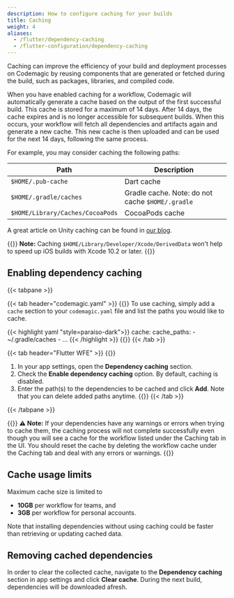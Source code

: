 ```yaml
---
description: How to configure caching for your builds
title: Caching
weight: 4
aliases:
  - /flutter/dependency-caching
  - /flutter-configuration/dependency-caching
---
```


Caching can improve the efficiency of your build and deployment processes on Codemagic by reusing components that are generated or fetched during the build, such as packages, libraries, and compiled code.

When you have enabled caching for a workflow, Codemagic will automatically generate a cache based on the output of the first successful build. This cache is stored for a maximum of 14 days. After 14 days, the cache expires and is no longer accessible for subsequent builds. When this occurs, your workflow will fetch all dependencies and artifacts again and generate a new cache. This new cache is then uploaded and can be used for the next 14 days, following the same process.

For example, you may consider caching the following paths:

| **Path**                                    | **Description**                                  |
| ------------------------------------------- | ------------------------------------------------ |
| `$HOME/.pub-cache`                          | Dart cache                                       |
| `$HOME/.gradle/caches`                      | Gradle cache. Note: do not cache `$HOME/.gradle` |
| `$HOME/Library/Caches/CocoaPods`            | CocoaPods cache                                  |

A great article on Unity caching can be found in [our blog](https://blog.codemagic.io/unity-caching/).


{{<notebox>}}
**Note:** Caching `$HOME/Library/Developer/Xcode/DerivedData` won't help to speed up iOS builds with Xcode 10.2 or later.
{{</notebox>}}

## Enabling dependency caching

{{< tabpane >}}

{{< tab header="codemagic.yaml" >}}
{{<markdown>}}
To use caching, simply add a `cache` section to your `codemagic.yaml` file and list the paths you would like to cache.

{{< highlight yaml "style=paraiso-dark">}}
  cache:
    cache_paths:
      - ~/.gradle/caches
      - ...
{{< /highlight >}}
{{</markdown>}}
{{< /tab >}}

{{< tab header="Flutter WFE" >}}
{{<markdown>}}
1. In your app settings, open the **Dependency caching** section.
2. Check the **Enable dependency caching** option. By default, caching is disabled.
3. Enter the path(s) to the dependencies to be cached and click **Add**. Note that you can delete added paths anytime.
{{</markdown>}}
{{< /tab >}}

{{< /tabpane >}}

{{<notebox>}}
**⚠️ Note:** If your dependencies have any warnings or errors when trying to cache them, the caching process will not complete successfully even though you will see a cache for the workflow listed under the Caching tab in the UI. You should reset the cache by deleting the workflow cache under the Caching tab and deal with any errors or warnings.
{{</notebox>}}

## Cache usage limits

Maximum cache size is limited to
- **10GB** per workflow for teams, and 
- **3GB** per workflow for personal accounts.

Note that installing dependencies without using caching could be faster than retrieving or updating cached data.

## Removing cached dependencies

In order to clear the collected cache, navigate to the **Dependency caching** section in app settings and click **Clear cache**. During the next build, dependencies will be downloaded afresh.
